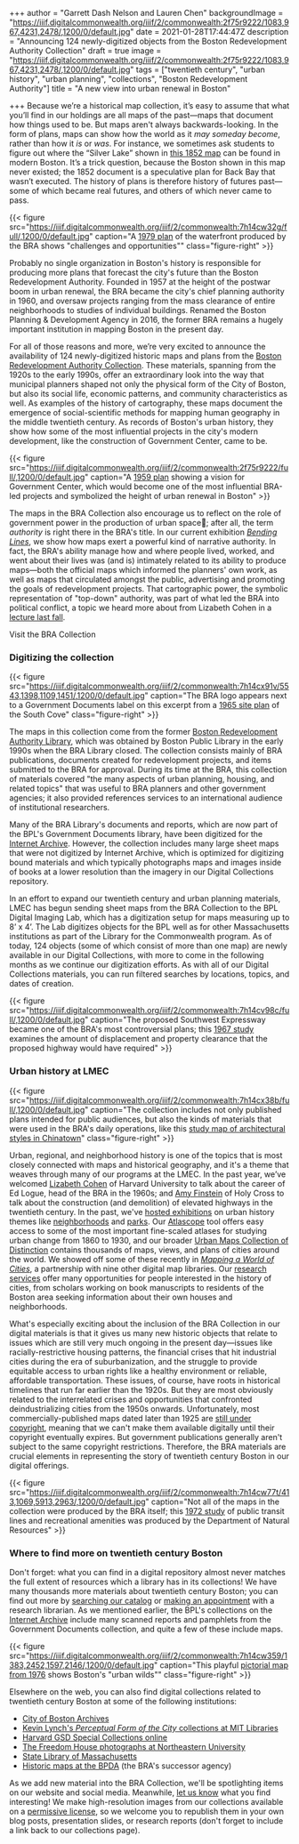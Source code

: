 +++
author = "Garrett Dash Nelson and Lauren Chen"
backgroundImage = "https://iiif.digitalcommonwealth.org/iiif/2/commonwealth:2f75r9222/1083,967,4231,2478/,1200/0/default.jpg"
date = 2021-01-28T17:44:47Z
description = "Announcing 124 newly-digitized objects from the Boston Redevelopment Authority Collection"
draft = true
image = "https://iiif.digitalcommonwealth.org/iiif/2/commonwealth:2f75r9222/1083,967,4231,2478/,1200/0/default.jpg"
tags = ["twentieth century", "urban history", "urban planning", "collections", "Boston Redevelopment Authority"]
title = "A new view into urban renewal in Boston"

+++
Because we’re a historical map collection, it’s easy to assume that what you’ll find in our holdings are all maps of the past—maps that document how things used to be. But maps aren't always backwards-looking. In the form of plans, maps can show how the world as it _may someday become_, rather than how it _is_ or _was_. For instance, we sometimes ask students to figure out where the “Silver Lake” shown in [this 1852 map](https://collections.leventhalmap.org/search/commonwealth:cf95jd161) can be found in modern Boston. It’s a trick question, because the Boston shown in this map never existed; the 1852 document is a speculative plan for Back Bay that wasn’t executed. The history of plans is therefore history of futures past—some of which became real futures, and others of which never came to pass.

{{< figure src="https://iiif.digitalcommonwealth.org/iiif/2/commonwealth:7h14cw32g/full/,1200/0/default.jpg" caption="A [1979 plan](https://collections.leventhalmap.org/search/commonwealth:2f75r928q) of the waterfront produced by the BRA shows \"challenges and opportunities\"" class="figure-right" >}}

Probably no single organization in Boston's history is responsible for producing more plans that forecast the city's future than the Boston Redevelopment Authority. Founded in 1957 at the height of the postwar boom in urban renewal, the BRA became the city's chief planning authority in 1960, and oversaw projects ranging from the mass clearance of entire neighborhoods to studies of individual buildings. Renamed the Boston Planning & Development Agency in 2016, the former BRA remains a hugely important institution in mapping Boston in the present day.

For all of those reasons and more, we’re very excited to announce the availability of 124 newly-digitized historic maps and plans from the [Boston Redevelopment Authority Collection](https://collections.leventhalmap.org/collections/commonwealth:7h14cv132). These materials, spanning from the 1920s to the early 1990s, offer an extraordinary look into the way that municipal planners shaped not only the physical form of the City of Boston, but also its social life, economic patterns, and community characteristics as well. As examples of the history of cartography, these maps document the emergence of social-scientific methods for mapping human geography in the middle twentieth century. As records of Boston's urban history, they show how some of the most influential projects in the city's modern development, like the construction of Government Center, came to be.

{{< figure src="https://iiif.digitalcommonwealth.org/iiif/2/commonwealth:2f75r9222/full/,1200/0/default.jpg" caption="A [1959 plan](https://collections.leventhalmap.org/search/commonwealth:7h14cv71z) showing a vision for Government Center, which would become one of the most influential BRA-led projects and symbolized the height of urban renewal in Boston"  >}}

The maps in the BRA Collection also encourage us to reflect on the role of government power in the production of urban space; after all, the term _authority_ is right there in the BRA's title. In our current exhibition [_Bending Lines_](https://www.leventhalmap.org/digital-exhibitions/bending-lines/power-belief/authority/), we show how maps exert a powerful kind of narrative authority. In fact, the BRA's ability manage how and where people lived, worked, and went about their lives was (and is) intimately related to its ability to produce maps—both the official maps which informed the planners' own work, as well as maps that circulated amongst the public, advertising and promoting the goals of redevelopment projects. That cartographic power, the symbolic representation of "top-down" authority, was part of what led the BRA into political conflict, a topic we heard more about from Lizabeth Cohen in a [lecture last fall](https://www.youtube.com/watch?v=_JKoC7QQBNs).

<a class="btn btn-outline-primary btn-block"><i class="fas fa-eye mr-2"></i> Visit the BRA Collection</a>

### Digitizing the collection

{{< figure src="https://iiif.digitalcommonwealth.org/iiif/2/commonwealth:7h14cx91v/5543,1398,1109,1451/,1200/0/default.jpg" caption="The BRA logo appears next to a Government Documents label on this excerpt from a [1965 site plan](https://collections.leventhalmap.org/search/commonwealth:7h14cx90k) of the South Cove" class="figure-right" >}}

The maps in this collection come from the former [Boston Redevelopment Authority Library](https://archive.org/details/bostonredevelopm00bost/page/n3/mode/2up), which was obtained by Boston Public Library in the early 1990s when the BRA Library closed. The collection consists mainly of BRA publications, documents created for redevelopment projects, and items submitted to the BRA for approval. During its time at the BRA, this collection of materials covered "the many aspects of urban planning, housing, and related topics" that was useful to BRA planners and other government agencies; it also provided references services to an international audience of institutional researchers.

Many of the BRA Library's documents and reports, which are now part of the BPL's Government Documents library, have been digitized for the [Internet Archive](https://archive.org/details/bostonpubliclibrary?and%5B%5D=redevelopment&sin=). However, the collection includes many large sheet maps that were not digitized by Internet Archive, which is optimized for digitizing bound materials and which typically photographs maps and images inside of books at a lower resolution than the imagery in our Digital Collections repository.

In an effort to expand our twentieth century and urban planning materials, LMEC has begun sending sheet maps from the BRA Collection to the BPL Digital Imaging Lab, which has a digitization setup for maps measuring up to 8’ x 4’. The Lab digitizes objects for the BPL well as for other Massachusetts institutions as part of the Library for the Commonwealth program. As of today, 124 objects (some of which consist of more than one map) are newly available in our Digital Collections, with more to come in the following months as we continue our digitization efforts. As with all of our Digital Collections materials, you can run filtered searches by locations, topics, and dates of creation.

{{< figure src="https://iiif.digitalcommonwealth.org/iiif/2/commonwealth:7h14cv98c/full/,1200/0/default.jpg" caption="The proposed Southwest Expressway became one of the BRA's most controversial plans; this [1967 study](https://collections.leventhalmap.org/search/commonwealth:7h14cv973) examines the amount of displacement and property clearance that the proposed highway would have required" >}}

### Urban history at LMEC

{{< figure src="https://iiif.digitalcommonwealth.org/iiif/2/commonwealth:7h14cx38b/full/,1200/0/default.jpg" caption="The collection includes not only published plans intended for public audiences, but also the kinds of materials that were used in the BRA's daily operations, like this [study map of architectural styles in Chinatown](https://collections.leventhalmap.org/search/commonwealth:7h14cx372)" class="figure-right" >}}

Urban, regional, and neighborhood history is one of the topics that is most closely connected with maps and historical geography, and it's a theme that weaves through many of our programs at the LMEC. In the past year, we’ve welcomed [Lizabeth Cohen](https://www.youtube.com/watch?v=_JKoC7QQBNs) of Harvard University to talk about the career of Ed Logue, head of the BRA in the 1960s; and [Amy Finstein](https://www.leventhalmap.org/event/amy-finstein-nov-16/) of Holy Cross to talk about the construction (and demolition) of elevated highways in the twentieth century. In the past, we've [hosted exhibitions](https://www.leventhalmap.org/exhibitions/past-exhibitions/) on urban history themes like [neighborhoods](https://collections.leventhalmap.org/exhibits/9) and [parks](https://collections.leventhalmap.org/exhibits/21). Our [Atlascope](https://atlascope.leventhalmap.org) tool offers easy access to some of the most important fine-scaled atlases for studying urban change from 1860 to 1930, and our broader [Urban Maps Collection of Distinction](https://collections.leventhalmap.org/search?f%5Bcollection_name_ssim%5D%5B%5D=Urban+Maps+%28Collection+of+Distinction%29) contains thousands of maps, views, and plans of cities around the world. We showed off some of these recently in [_Mapping a World of Cities_](https://www.leventhalmap.org/projects/mapping-a-world-of-cities/), a partnership with nine other digital map libraries. Our [research services](https://www.leventhalmap.org/research/) offer many opportunities for people interested in the history of cities, from scholars working on book manuscripts to residents of the Boston area seeking information about their own houses and neighborhoods.

What's especially exciting about the inclusion of the BRA Collection in our digital materials is that it gives us many new historic objects that relate to issues which are still very much ongoing in the present day—issues like racially-restrictive housing patterns, the financial crises that hit industrial cities during the era of suburbanization, and the struggle to provide equitable access to urban rights like a healthy environment or reliable, affordable transportation. These issues, of course, have roots in historical timelines that run far earlier than the 1920s. But they are most obviously related to the interrelated crises and opportunities that confronted deindustrializing cities from the 1950s onwards. Unfortunately, most commercially-published maps dated later than 1925 are [still under copyright](https://www.instagram.com/p/CKPs-LeF-Bm/), meaning that we can't make them available digitally until their copyright eventually expires. But government publications generally aren't subject to the same copyright restrictions. Therefore, the BRA materials are crucial elements in representing the story of twentieth century Boston in our digital offerings.

{{< figure src="https://iiif.digitalcommonwealth.org/iiif/2/commonwealth:7h14cw77t/413,1069,5913,2963/,1200/0/default.jpg" caption="Not all of the maps in the collection were produced by the BRA itself; this [1972 study](https://collections.leventhalmap.org/search/commonwealth:7h14cw76j) of public transit lines and recreational amenities was produced by the Department of Natural Resources" >}}


### Where to find more on twentieth century Boston

Don't forget: what you can find in a digital repository almost never matches the full extent of resources which a library has in its collections! We have many thousands more materials about twentieth century Boston; you can find out more by [searching our catalog](https://www.leventhalmap.org/collections/searching/) or [making an appointment](https://www.leventhalmap.org/research/) with a research librarian. As we mentioned earlier, the BPL's collections on the [Internet Archive](https://archive.org/details/bostonpubliclibrary) include many scanned reports and pamphlets from the Government Documents collection, and quite a few of these include maps.

{{< figure src="https://iiif.digitalcommonwealth.org/iiif/2/commonwealth:7h14cw359/1383,2452,1597,2146/,1200/0/default.jpg" caption="This playful [pictorial map from 1976](https://collections.leventhalmap.org/search/commonwealth:7h14cw341) shows Boston's \"urban wilds\""  class="figure-right" >}}

Elsewhere on the web, you can also find digital collections related to twentieth century Boston at some of the following institutions:

* [City of Boston Archives](https://archives.cityofboston.gov)
* [Kevin Lynch's _Perceptual Form of the City_ collections at MIT Libraries](https://libraries.mit.edu/distinctive-collections/collections/visual-collections/)
* [Harvard GSD Special Collections online](https://guides.library.harvard.edu/gsd/visual)
* [The Freedom House photographs at Northeastern University](https://freedomhouse.library.northeastern.edu)
* [State Library of Massachusetts](https://archives.lib.state.ma.us)
* [Historic maps at the BPDA](http://www.bostonplans.org/3d-data-maps/historical-maps) (the BRA's successor agency)

As we add new material into the BRA Collection, we'll be spotlighting items on our website and social media. Meanwhile, [let us know](https://www.leventhalmap.org/about/contact-connect/) what you find interesting! We make high-resolution images from our collections available on a [permissive license](https://www.leventhalmap.org/collections/permissions/), so we welcome you to republish them in your own blog posts, presentation slides, or research reports (don't forget to include a link back to our collections page).